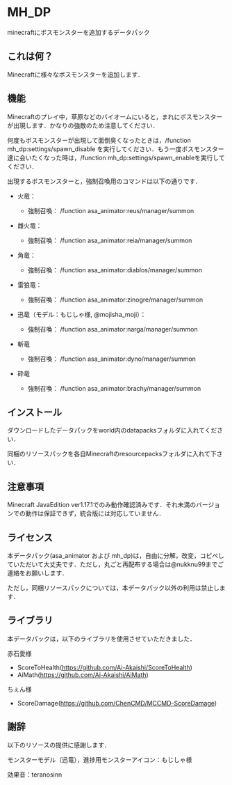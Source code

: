 # MH_DP
minecraftにボスモンスターを追加するデータパック

## これは何？

Minecraftに様々なボスモンスターを追加します．

## 機能

Minecraftのプレイ中，草原などのバイオームにいると，まれにボスモンスターが出現します．かなりの強敵のため注意してください．

何度もボスモンスターが出現して面倒臭くなったときは，/function mh_dp:settings/spawn_disable を実行してください．もう一度ボスモンスター達に会いたくなった時は，/function mh_dp:settings/spawn_enableを実行してください．

出現するボスモンスターと，強制召喚用のコマンドは以下の通りです．

- 火竜：
  - 強制召喚： /function asa_animator:reus/manager/summon

- 雌火竜：
  - 強制召喚： /function asa_animator:reia/manager/summon

- 角竜：
  - 強制召喚： /function asa_animator:diablos/manager/summon
  
- 雷狼竜：
  - 強制召喚： /function asa_animator:zinogre/manager/summon

- 迅竜（モデル：もじしゃ様, @mojisha_moji）：
  - 強制召喚： /function asa_animator:narga/manager/summon

- 斬竜
  - 強制召喚： /function asa_animator:dyno/manager/summon

- 砕竜
  - 強制召喚： /function asa_animator:brachy/manager/summon

## インストール

ダウンロードしたデータパックをworld内のdatapacksフォルダに入れてください．

同梱のリソースパックを各自Minecraftのresourcepacksフォルダに入れて下さい．

## 注意事項

Minecraft JavaEdition ver1.17.1でのみ動作確認済みです．それ未満のバージョンでの動作は保証できず，統合版には対応していません．

## ライセンス

本データパック(asa_animator および mh_dp)は，自由に分解，改変，コピペしていただいて大丈夫です．ただし，丸ごと再配布する場合は@nukknu99までご連絡をお願いします．

ただし，同梱リソースパックについては，本データパック以外の利用は禁止します．

## ライブラリ

本データパックは，以下のライブラリを使用させていただきました．

赤石愛様
- ScoreToHealth(https://github.com/Ai-Akaishi/ScoreToHealth)
- AiMath(https://github.com/Ai-Akaishi/AiMath)
  
ちぇん様
- ScoreDamage(https://github.com/ChenCMD/MCCMD-ScoreDamage)

## 謝辞

以下のリソースの提供に感謝します．

モンスターモデル（迅竜），進捗用モンスターアイコン：もじしゃ様

効果音：teranosinn
